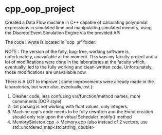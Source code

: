 # cpp_oop_project
Created a Data Flow machine in C++ capable of calculating polynomial expressions in simulated time and manipulating simulated memory, using the Discrete Event Simulation Engine via the provided API

The code I wrote is located in 'oop_pr' folder.

NOTE : The version of the fully, bug-free, working software is, unfortunately, unavailable at the moment. This was my faculty project and a lot of modifications were done in the laboratories at the faculty which, eventually, led to the fully working and clean-written code. Unfortunately, those modifications are unavailable now.

There is A LOT to improve ( some improvements were already made in the laboratories, but were also, eventually,lost ): 
1. Cleaner code, less confusing var/function/method names, more commments (OOP style)
2. .txt parsing is not working with float values, only integers.
3. Machine.cpp's code needs to be fully rewritten and the Event creation should only rely upon the virtual Scheduler::notify() method
4. MemorySinleton.cpp -> Memory.cpp (also instead of 2 vectors, use std::unordered_map<std::string, double>
